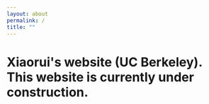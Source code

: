 ```yaml
---
layout: about
permalink: /
title: ""
---
```


# Xiaorui's website (UC Berkeley). This website is currently under construction. 
